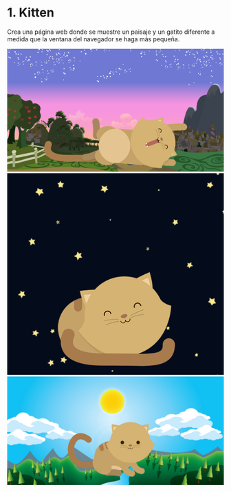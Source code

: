 # 1. Kitten

Crea una página web donde se muestre un paisaje y un gatito diferente a medida que la ventana del navegador se haga más pequeña.

![cat1](assets/img/kitten-dawn.png)
![cat2](assets/img/kitten-night.png)
![cat3](assets/img/kitten-sunnyday.png)
